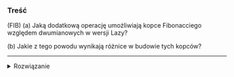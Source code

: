 ### Treść
(FIB)
(a) Jaką dodatkową operację umożliwiają kopce Fibonacciego względem dwumianowych w wersji Lazy? 

(b) Jakie z tego powodu wynikają różnice w budowie tych kopców?

------
<details><summary>Rozwiązanie</summary>
<p>
    
#### (a)
Operacja `decrement`

#### (b)
Każdy wierzchołek zawiera dodatkowe pole ze wskaźnikiem na ojca 

#### Komentarz do zadania
To jest odpowiedź poprawna dla kopców poznanych na wykładzie. W wielu źródłach można znaleźć, że kopiec dwumianowy posiada operację `decrement` oraz pole ze wskaźnikiem na ojca.
